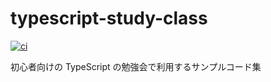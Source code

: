 # typescript-study-class

[![ci](https://github.com/keitakn/typescript-study-class/actions/workflows/ci.yml/badge.svg)](https://github.com/keitakn/typescript-study-class/actions/workflows/ci.yml)

初心者向けの TypeScript の勉強会で利用するサンプルコード集
